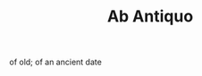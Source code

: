 ---
title: Ab Antiquo
letter: A
permalink: "/definitions/ab-antiquo.html"
body: of old; of an ancient date
published_at: '2018-07-07'
source: Black's Law Dictionary
layout: post
---